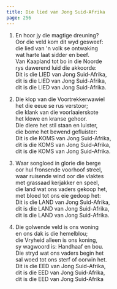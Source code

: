 ```yaml
---
title: Die lied van Jong Suid-Afrika
page: 256
---  
```


1. En hoor jy die magtige dreuning?  
Oor die veld kom dit wyd gesweef:  
die lied van 'n volk se ontwaking  
wat harte laat sidder en beef.  
Van Kaapland tot bo in die Noorde  
rys dawerend luid die akkoorde:  
Dit is die LIED van Jong Suid-Afrika,  
dit is die LIED van Jong Suid-Afrika,  
dit is die LIED van Jong Suid-Afrika.  

2. Die klop van die Voortrekkerwawiel  
het die eeue se rus verstoor;  
die klank van die voorlaaierskote  
het klowe en kranse gehoor.  
Die diere het stil staan en luister,  
die bome het bewend gefluister:  
Dit is die KOMS van Jong Suid-Afrika,  
dit is die KOMS van Jong Suid-Afrika,  
dit is die KOMS van Jong Suid-Afrika.  

3. Waar songloed in glorie die berge  
oor hul fronsende voorhoof streel,  
waar ruisende wind oor die vlaktes  
met grassaad kerjakker en speel,  
die land wat ons vaders gekoop het,  
met bloed tot ons eie gedoop het:  
Dit is die LAND van Jong Suid-Afrika,  
dit is die LAND van Jong Suid-Afrika,  
dit is die LAND van Jong Suid-Afrika.  

4. Die golwende veld is ons woning  
en ons dak is die hemelblou;  
die Vryheid alleen is ons koning,  
sy wagwoord is: Handhaaf en bou.  
Die stryd wat ons vaders begin het  
sal woed tot ons sterf of oorwin het.  
Dit is die EED van Jong Suid-Afrika,  
dit is die EED van Jong Suid-Afrika,  
dit is die EED van Jong Suid-Afrika  